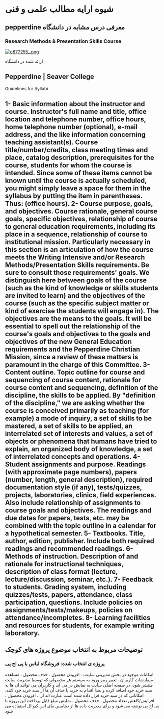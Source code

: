 # شیوه ارایه مطالب علمی و فنی
## pepperdine معرفی درس مشابه در دانشگاه
### Research Methods & Presentation Skills Course

<a href="http://www.upsara.com/viewer.php?file=o877255_.png"><img src="http://www.upsara.com/images/o877255__thumb.png" border="0" alt="o877255_.png" title="o877255_.png" /></a>

ارائه شده در دانشگاه

Pepperdine | Seaver College
-------------------
Guidelines for Syllabi

1- Basic information about the instructor and course. Instructor's full name and title, office location and telephone number, office hours, home telephone number (optional), e-mail address, and the like information concerning teaching assistant(s). Course title/number/credits, class meeting times and place, catalog description, prerequisites for the course, students for whom the course is intended. Since some of these items cannot be known until the course is actually scheduled, you might simply leave a space for them in the syllabus by putting the item in parentheses. Thus: (office hours).
2- Course purpose, goals, and objectives. Course rationale, general course goals, specific objectives, relationship of course to general education requirements, including its place in a sequence, relationship of course to institutional mission. Particularly necessary in this section is an articulation of how the course meets the Writing Intensive and/or Research Methods/Presentation Skills requirements. Be sure to consult those requirements' goals. We distinguish here between goals of the course (such as the kind of knowledge or skills students are invited to learn) and the objectives of the course (such as the specific subject matter or kind of exercise the students will engage in). The objectives are the means to the goals. It will be essential to spell out the relationship of the course's goals and objectives to the goals and objectives of the new General Education requirements and the Pepperdine Christian Mission, since a review of these matters is paramount in the charge of this Committee.
3- Content outline. Topic outline for course and sequencing of course content, rationale for course content and sequencing, definition of the discipline, the skills to be applied. By "definition of the discipline," we are asking whether the course is conceived primarily as teaching (for example) a mode of inquiry, a set of skills to be mastered, a set of skills to be applied, an interrelated set of interests and values, a set of objects or phenomena that humans have tried to explain, an organized body of knowledge, a set of interrelated concepts and operations.
4- Student assignments and purpose. Readings (with approximate page numbers), papers (number, length, general description), required documentation style (if any), tests/quizzes, projects, laboratories, clinics, field experiences. Also include relationship of assignments to course goals and objectives. The readings and due dates for papers, tests, etc. may be combined with the topic outline in a calendar for a hypothetical semester.
5- Textbooks. Title, author, edition, publisher. Include both required readings and recommended readings.
6- Methods of instruction. Description of and rationale for instructional techniques, description of class format (lecture, lecture/discussion, seminar, etc.).
7- Feedback to students. Grading system, including quizzes/tests, papers, attendance, class participation, questions. Include policies on assignments/tests/makeups, policies on attendance/incompletes.
8- Learning facilities and resources for students, for example writing laboratory.
---------------------------
## توضیحات مربوط به انتخاب موضوع پروژه های کوچک
### پروژه ی انتخاب شده: فروشگاه لباس با پی اچ پی
امکانات موجود در بخش مدیریتی سایت:
. افزودن محصول
. حذف محصول
. مشاهده سفارشات کاربران
. تغییر رمز ورود به سیستم
هر محصولی که توسط مدیریت سایت منتشر شود، در صفحه اصلی سایت به نمایش در می آید و کاربران
می توانند آن ها به سبد خرید خود اضافه کرده و بعدا اقدام به خرید یا حذف آن ها از سبد خرید خود کنند.
امکاناتی که در سبد خرید قرار داده شده است عبارت اند از:
. افزودن محصول
. افزایش/کاهش تعداد محصول
. حذف محصول
. نمایش مبلغ قابل پرداخت
این پروژه با پی اچ پی نوشته می شود و برای مدیریت داده ها از دیتابیس
 مای اس کیو ال استفاده می شود

